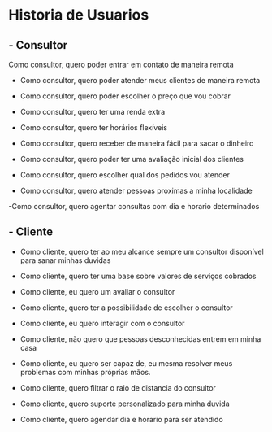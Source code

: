# Historia de Usuarios
## - Consultor

Como consultor, quero poder entrar em contato de maneira remota

- Como consultor, quero poder atender meus clientes de maneira remota

- Como consultor, quero poder escolher o preço que vou cobrar 

- Como consultor, quero ter uma renda extra

- Como consultor, quero ter horários flexíveis

- Como consultor, quero receber de maneira fácil para sacar o dinheiro

- Como consultor, quero poder ter uma avaliação inicial dos clientes 

- Como consultor, quero escolher qual dos pedidos vou atender

- Como consultor, quero atender pessoas proximas a minha localidade

-Como consultor, quero agentar consultas com dia e horario determinados

## - Cliente

- Como cliente, quero ter ao meu alcance sempre um consultor disponível para sanar minhas duvidas

- Como cliente, quero ter uma base sobre valores de serviços cobrados 

- Como cliente, eu quero um avaliar o consultor

- Como cliente, quero ter a possibilidade de escolher o consultor 

- Como cliente, eu quero interagir com o consultor

- Como cliente, não quero que pessoas desconhecidas entrem em minha casa

- Como cliente, eu quero ser capaz de, eu mesma resolver meus problemas com minhas próprias mãos.

- Como cliente, quero filtrar o raio de distancia do consultor

- Como cliente, quero suporte personalizado para minha duvida 

- Como cliente, quero agendar dia e horario para ser atendido


